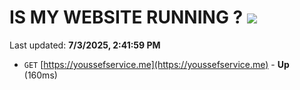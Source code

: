 # IS MY WEBSITE RUNNING ? [![](https://img.shields.io/static/v1?label=Sponsor&message=%E2%9D%A4&logo=GitHub&color=%23fe8e86)](https://github.com/sponsors/Youssef-Lehmam)

Last updated: **7/3/2025, 2:41:59 PM**

- `GET` [https://youssefservice.me](https://youssefservice.me) - **Up** (160ms)
